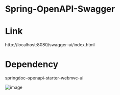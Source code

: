 # Spring-OpenAPI-Swagger

# Link
http://localhost:8080/swagger-ui/index.html

# Dependency

springdoc-openapi-starter-webmvc-ui

![image](https://user-images.githubusercontent.com/84695818/233820731-2542b818-9196-48fa-aef6-a23e8ab060cd.png)

